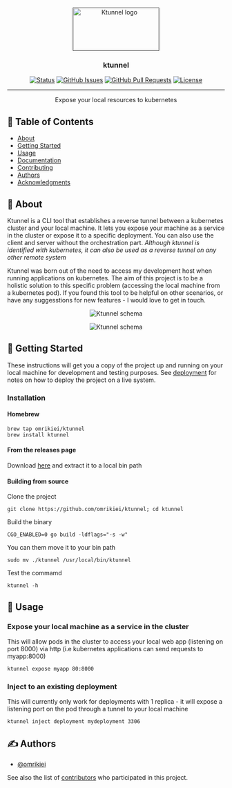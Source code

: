 <p align="center">
  <a href="" rel="noopener">
 <img width=200px height=100px src="./ktunnel-logo/cover.png" alt="Ktunnel logo"></a>
</p>

<h3 align="center">ktunnel</h3>

<div align="center">

  [![Status](https://img.shields.io/badge/status-active-success.svg)]() 
  [![GitHub Issues](https://img.shields.io/github/issues/omrikiei/ktunnel.svg)](https://github.com/omrikiei/ktunnel/issues)
  [![GitHub Pull Requests](https://img.shields.io/github/issues-pr/omrikiei/ktunnel.svg)](https://github.com/omrikiei/ktunnel/pulls)
  [![License](https://img.shields.io/badge/license-MIT-blue.svg)](https://opensource.org/licenses/MIT)

</div>

---

<p align="center">Expose your local resources to kubernetes
    <br> 
</p>

## 📝 Table of Contents
- [About](#about)
- [Getting Started](#getting_started)
- [Usage](#usage)
- [Documentation](./docs/ktunnel.md)
- [Contributing](../CONTRIBUTING.md)
- [Authors](#authors)
- [Acknowledgments](#acknowledgement)

## 🧐 About <a name = "about"></a>
Ktunnel is a CLI tool that establishes a reverse tunnel between a kubernetes cluster and your local machine.
It lets you expose your machine as a service in the cluster or expose it to a specific deployment. 
You can also use the client and server without the orchestration part.
*Although ktunnel is identified with kubernetes, it can also be used as a reverse tunnel on any other remote system*

Ktunnel was born out of the need to access my development host when running applications on kubernetes. 
The aim of this project is to be a holistic solution to this specific problem (accessing the local machine from a kubernetes pod).
If you found this tool to be helpful on other scenarios, or have any suggesstions for new features - I would love to get in touch.

<p align="center">
<img src="./docs/request_sequence.png" alt="Ktunnel schema">
</p>

<p align="center">
<img src="./docs/ktunnel diagram.png" alt="Ktunnel schema">
</p>

## 🏁 Getting Started <a name = "getting_started"></a>
These instructions will get you a copy of the project up and running on your local machine for development and testing purposes. See [deployment](#deployment) for notes on how to deploy the project on a live system.

### Installation
#### Homebrew ####
```
brew tap omrikiei/ktunnel
brew install ktunnel
```
#### From the releases page
Download [here](https://github.com/omrikiei/ktunnel/releases/) and extract it to a local bin path
#### Building from source
Clone the project
```
git clone https://github.com/omrikiei/ktunnel; cd ktunnel
```
Build the binary
```
CGO_ENABLED=0 go build -ldflags="-s -w"
```
You can them move it to your bin path
```
sudo mv ./ktunnel /usr/local/bin/ktunnel
```
Test the commamd
```
ktunnel -h
```

## 🎈 Usage <a name="usage"></a>
### Expose your local machine as a service in the cluster
This will allow pods in the cluster to access your local web app (listening on port 8000) via 
http (i.e kubernetes applications can send requests to myapp:8000)
```bash
ktunnel expose myapp 80:8000
```

### Inject to an existing deployment
This will currently only work for deployments with 1 replica - it will expose a listening port on the pod through a tunnel to your local machine
```bash
ktunnel inject deployment mydeployment 3306
``` 

## ✍️ Authors <a name = "authors"></a>
- [@omrikiei](https://github.com/omrikiei)

See also the list of [contributors](https://github.com/omrikiei/ktunnel/contributors) who participated in this project.

